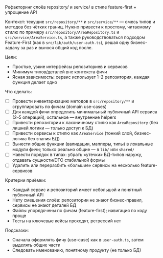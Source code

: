 Рефакторинг слоёв repository/ и service/ в стиле feature-first + упрощение API

Контекст: текущие `src/repository/**` и `src/service/**` — смесь типов и методов без чётких границ. Нужно привести к простому, читаемому стилю по примеру `src/repository/AreaRepository.ts` и `src/service/AreaService.ts`, а также руководствоваться подходом Feature-First (как в `src/lib/auth/user-auth.ts`), решая одну бизнес-задачу за раз и вынося общий код после.

Цели:
- Простые, узкие интерфейсы репозиториев и сервисов
- Минимум типов/деталей вне контекста фичи
- Ясная зависимость: сервис использует 1–2 репозитория, каждая функция делает одно

Что сделать:
- [ ] Провести инвентаризацию методов в `src/repository/**` и сгруппировать по фичам (domain use-cases)
- [ ] Для каждой фичи определить минимальный публичный API сервиса (2–5 операций), остальное — внутренние helpers
- [ ] Привести репозитории к лаконичному стилю как `AreaRepository` (без лишней логики — только доступ к БД)
- [ ] Привести сервисы к стилю как `AreaService` (тонкий слой, бизнес-логика без знания БД)
- [ ] Вынести общие функции (валидации, мапперы, типы) в локальные модули фичи; только реально общие — в `lib/` или `shared/`
- [ ] Навести порядок в типах: убрать «утечки» БД-типов наружу, отдавать сущности/DTO стабильной формы
- [ ] Удалить или переразбить «большие» сервисы на несколько feature-сервисов

Критерии приёмки:
- Каждый сервис и репозиторий имеет небольшой и понятный публичный API
- Нету смешения слоёв: репозитории не знают бизнес-правил, сервисы не знают деталей БД
- Файлы упорядочены по фичам (feature-first); навигация по коду проще
- Тесты на ключевые кейсы проходят, регрессий нет

Подсказки:
- Сначала оформлять фичу (use-case) как в `user-auth.ts`, затем выделять общие части
- Следовать именованию, понятному продукту (не только БД)

